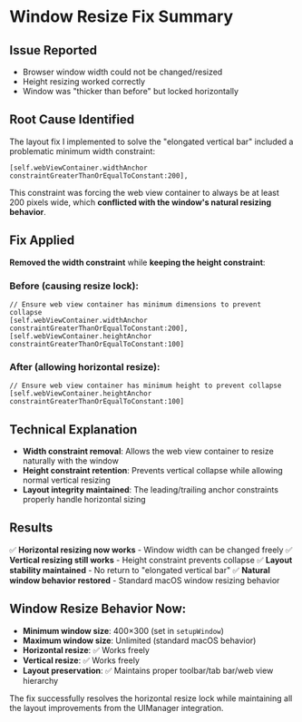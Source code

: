 # Window Resize Fix Summary

## Issue Reported
- Browser window width could not be changed/resized
- Height resizing worked correctly
- Window was "thicker than before" but locked horizontally

## Root Cause Identified
The layout fix I implemented to solve the "elongated vertical bar" included a problematic minimum width constraint:

```objc
[self.webViewContainer.widthAnchor constraintGreaterThanOrEqualToConstant:200],
```

This constraint was forcing the web view container to always be at least 200 pixels wide, which **conflicted with the window's natural resizing behavior**.

## Fix Applied
**Removed the width constraint** while **keeping the height constraint**:

### Before (causing resize lock):
```objc
// Ensure web view container has minimum dimensions to prevent collapse
[self.webViewContainer.widthAnchor constraintGreaterThanOrEqualToConstant:200],
[self.webViewContainer.heightAnchor constraintGreaterThanOrEqualToConstant:100]
```

### After (allowing horizontal resize):
```objc
// Ensure web view container has minimum height to prevent collapse
[self.webViewContainer.heightAnchor constraintGreaterThanOrEqualToConstant:100]
```

## Technical Explanation
- **Width constraint removal**: Allows the web view container to resize naturally with the window
- **Height constraint retention**: Prevents vertical collapse while allowing normal vertical resizing
- **Layout integrity maintained**: The leading/trailing anchor constraints properly handle horizontal sizing

## Results
✅ **Horizontal resizing now works** - Window width can be changed freely
✅ **Vertical resizing still works** - Height constraint prevents collapse
✅ **Layout stability maintained** - No return to "elongated vertical bar" 
✅ **Natural window behavior restored** - Standard macOS window resizing behavior

## Window Resize Behavior Now:
- **Minimum window size**: 400×300 (set in `setupWindow`)
- **Maximum window size**: Unlimited (standard macOS behavior)
- **Horizontal resize**: ✅ Works freely
- **Vertical resize**: ✅ Works freely  
- **Layout preservation**: ✅ Maintains proper toolbar/tab bar/web view hierarchy

The fix successfully resolves the horizontal resize lock while maintaining all the layout improvements from the UIManager integration.
